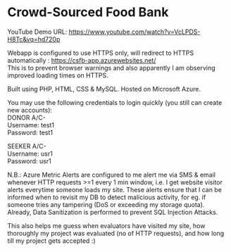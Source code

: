 # Crowd-Sourced Food Bank  

YouTube Demo URL: https://www.youtube.com/watch?v=VcLPDS-H8Tc&vq=hd720p  

Webapp is configured to use HTTPS only, will redirect to HTTPS automatically : https://csfb-app.azurewebsites.net/   
This is to prevent browser warnings and also apparently I am observing improved loading times on HTTPS.

Built using PHP, HTML, CSS & MySQL.
Hosted on Microsoft Azure.

You may use the following credentials to login quickly (you still can create new accounts):  
DONOR A/C-  
Username: test1  
Password: test1  

SEEKER A/C-  
Username: usr1  
Password: usr1

N.B.: Azure Metric Alerts are configured to me alert me via SMS & email whenever HTTP requests >=1 every 1 min window, i.e. I get website visitor alerts everytime someone loads my site. These alerts ensure that I can be informed when to revisit my DB to detect malicious activity, for eg. if someone tries any tampering (DoS or exceeding my storage quota).  
Already, Data Sanitization is performed to prevent SQL Injection Attacks.  

This also helps me guess when evaluators have visited my site, how thoroughly my project was evaluated (no of HTTP requests), and how long till my project gets accepted :)
